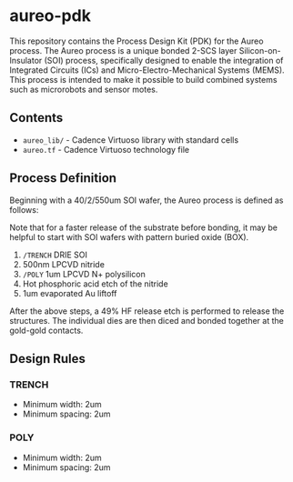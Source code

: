 # aureo-pdk

This repository contains the Process Design Kit (PDK) for the Aureo process. The Aureo process is a unique bonded 2-SCS layer Silicon-on-Insulator (SOI) process, specifically designed to enable the integration of Integrated Circuits (ICs) and Micro-Electro-Mechanical Systems (MEMS). This process is intended to make it possible to build combined systems such as microrobots and sensor motes.


## Contents

- `aureo_lib/` - Cadence Virtuoso library with standard cells
- `aureo.tf` - Cadence Virtuoso technology file

## Process Definition

Beginning with a 40/2/550um SOI wafer, the Aureo process is defined as follows:

Note that for a faster release of the substrate before bonding, it may be helpful to start with SOI wafers with pattern buried oxide (BOX). 

1. `/TRENCH` DRIE SOI 
2. 500nm LPCVD nitride
3. `/POLY` 1um LPCVD N+ polysilicon
4. Hot phosphoric acid etch of the nitride
5. 1um evaporated Au liftoff

After the above steps, a 49% HF release etch is performed to release the structures. The individual dies are then diced and bonded together at the gold-gold contacts.

## Design Rules

### TRENCH

- Minimum width: 2um
- Minimum spacing: 2um

### POLY

- Minimum width: 2um
- Minimum spacing: 2um
